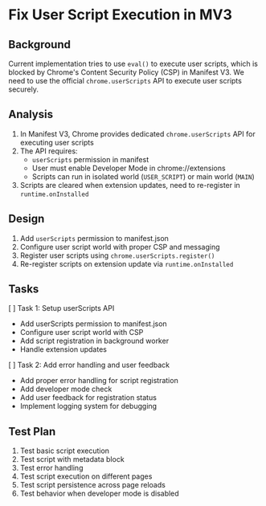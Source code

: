# Fix User Script Execution in MV3

## Background
Current implementation tries to use `eval()` to execute user scripts, which is blocked by Chrome's Content Security Policy (CSP) in Manifest V3. We need to use the official `chrome.userScripts` API to execute user scripts securely.

## Analysis
1. In Manifest V3, Chrome provides dedicated `chrome.userScripts` API for executing user scripts
2. The API requires:
   - `userScripts` permission in manifest
   - User must enable Developer Mode in chrome://extensions
   - Scripts can run in isolated world (`USER_SCRIPT`) or main world (`MAIN`)
3. Scripts are cleared when extension updates, need to re-register in `runtime.onInstalled`

## Design
1. Add `userScripts` permission to manifest.json
2. Configure user script world with proper CSP and messaging
3. Register user scripts using `chrome.userScripts.register()`
4. Re-register scripts on extension update via `runtime.onInstalled`

## Tasks
[ ] Task 1: Setup userScripts API
- Add userScripts permission to manifest.json
- Configure user script world with CSP
- Add script registration in background worker
- Handle extension updates

[ ] Task 2: Add error handling and user feedback
- Add proper error handling for script registration
- Add developer mode check
- Add user feedback for registration status
- Implement logging system for debugging

## Test Plan
1. Test basic script execution
2. Test script with metadata block
3. Test error handling
4. Test script execution on different pages
5. Test script persistence across page reloads
6. Test behavior when developer mode is disabled